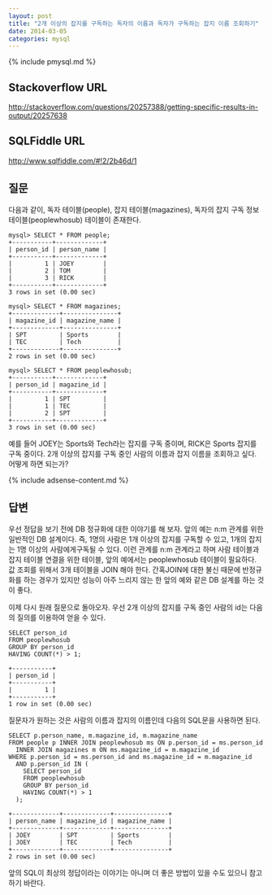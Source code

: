 ```yaml
---
layout: post
title: "2개 이상의 잡지를 구독하는 독자의 이름과 독자가 구독하는 잡지 이름 조회하기"
date: 2014-03-05 
categories: mysql
---
```


{% include pmysql.md %}

## Stackoverflow URL

http://stackoverflow.com/questions/20257388/getting-specific-results-in-output/20257638

## SQLFiddle URL

http://www.sqlfiddle.com/#!2/2b46d/1

## 질문

다음과 같이, 독자 테이블(people), 잡지 테이블(magazines), 독자의 잡지 구독 정보 테이블(peoplewhosub) 테이블이 존재한다.

    mysql> SELECT * FROM people;
    +-----------+-------------+
    | person_id | person_name |
    +-----------+-------------+
    |         1 | JOEY        |
    |         2 | TOM         |
    |         3 | RICK        |
    +-----------+-------------+
    3 rows in set (0.00 sec)
     
    mysql> SELECT * FROM magazines;
    +-------------+---------------+
    | magazine_id | magazine_name |
    +-------------+---------------+
    | SPT         | Sports        |
    | TEC         | Tech          |
    +-------------+---------------+
    2 rows in set (0.00 sec)
     
    mysql> SELECT * FROM peoplewhosub;
    +-----------+-------------+
    | person_id | magazine_id |
    +-----------+-------------+
    |         1 | SPT         |
    |         1 | TEC         |
    |         2 | SPT         |
    +-----------+-------------+
    3 rows in set (0.00 sec)

예를 들어 JOEY는 Sports와 Tech라는 잡지를 구독 중이며, RICK은 Sports 잡지를 구독 중이다. 2개 이상의 잡지를 구독 중인 사람의 이름과 잡지 이름을 조회하고 싶다. 어떻게 하면 되는가?

{% include adsense-content.md %}

## 답변

우선 정답을 보기 전에 DB 정규화에 대한 이야기를 해 보자. 앞의 예는 n:m 관계를 위한 일반적인 DB 설계이다. 즉, 1명의 사람은 1개 이상의 잡지를 구독할 수 있고, 1개의 잡지는 1명 이상의 사람에게구독될 수 있다. 이런 관계를 n:m 관계라고 하며 사람 테이블과 잡지 테이블 연결을 위한 테이블, 앞의 예에서는 peoplewhosub 테이블이 필요하다. 값 조회를 위해서 3개 테이블을 JOIN 해야 한다. 간혹JOIN에 대한 불신 때문에 반정규화를 하는 경우가 있지만 성능이 아주 느리지 않는 한 앞의 예와 같은 DB 설계를 하는 것이 좋다.

이제 다시 원래 질문으로 돌아오자. 우선 2개 이상의 잡지를 구독 중인 사람의 id는 다음의 질의를 이용하여 얻을 수 있다.

    SELECT person_id
    FROM peoplewhosub
    GROUP BY person_id
    HAVING COUNT(*) > 1;
     
    +-----------+
    | person_id |
    +-----------+
    |         1 |
    +-----------+
    1 row in set (0.00 sec)

질문자가 원하는 것은 사람의 이름과 잡지의 이름인데 다음의 SQL문을 사용하면 된다.

    SELECT p.person_name, m.magazine_id, m.magazine_name
    FROM people p INNER JOIN peoplewhosub ms ON p.person_id = ms.person_id
      INNER JOIN magazines m ON ms.magazine_id = m.magazine_id
    WHERE p.person_id = ms.person_id and ms.magazine_id = m.magazine_id
      AND p.person_id IN (
        SELECT person_id
        FROM peoplewhosub
        GROUP BY person_id
        HAVING COUNT(*) > 1
      );
     
    +-------------+-------------+---------------+
    | person_name | magazine_id | magazine_name |
    +-------------+-------------+---------------+
    | JOEY        | SPT         | Sports        |
    | JOEY        | TEC         | Tech          |
    +-------------+-------------+---------------+
    2 rows in set (0.00 sec)

앞의 SQL이 최상의 정답이라는 이야기는 아니며 더 좋은 방법이 있을 수도 있으니 참고하기 바란다.
